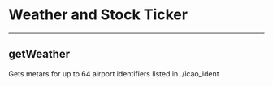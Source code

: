 # Weather and Stock Ticker
---
## getWeather
Gets metars for up to 64 airport identifiers listed in ./icao\_ident
